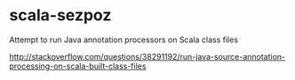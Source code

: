 # scala-sezpoz

Attempt to run Java annotation processors on Scala class files

http://stackoverflow.com/questions/38291192/run-java-source-annotation-processing-on-scala-built-class-files
